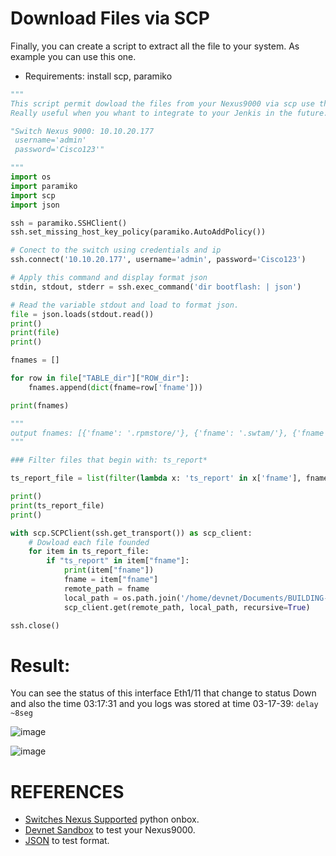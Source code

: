 # Download Files via SCP

Finally, you can create a script to extract all the file to your system. As example you can use this one.

+ Requirements: install scp, paramiko

```python
"""
This script permit dowload the files from your Nexus9000 via scp use the library paramiko and scp
Really useful when you whant to integrate to your Jenkis in the future.

"Switch Nexus 9000: 10.10.20.177
 username='admin'
 password='Cisco123'"

"""
import os
import paramiko
import scp
import json

ssh = paramiko.SSHClient()
ssh.set_missing_host_key_policy(paramiko.AutoAddPolicy())

# Conect to the switch using credentials and ip
ssh.connect('10.10.20.177', username='admin', password='Cisco123')

# Apply this command and display format json
stdin, stdout, stderr = ssh.exec_command('dir bootflash: | json')

# Read the variable stdout and load to format json.
file = json.loads(stdout.read())
print()
print(file)
print()

fnames = []

for row in file["TABLE_dir"]["ROW_dir"]:
    fnames.append(dict(fname=row['fname']))

print(fnames)

"""
output fnames: [{'fname': '.rpmstore/'}, {'fname': '.swtam/'}, {'fname': 'nxos.9.2.4.bin'}, {'fname': 'onbox_assistant.py'}, {'fname': 'platform-sdk.cmd'}, {'fname': 'scripts/'}, {'fname': 'set_boot.py'}, {'fname': 'ts_report_2023-03-15-03-17-39_interface1_11/'}, {'fname': 'virt_strg_pool_bf_vdc_1/'}, {'fname': 'virtual-instance/'}, {'fname': 'virtual-instance.conf'}, {'fname': '{folder_name}/'}]
"""

### Filter files that begin with: ts_report*

ts_report_file = list(filter(lambda x: 'ts_report' in x['fname'], fnames))

print()
print(ts_report_file)
print()

with scp.SCPClient(ssh.get_transport()) as scp_client:
    # Dowload each file founded
    for item in ts_report_file:
        if "ts_report" in item["fname"]:
            print(item["fname"])
            fname = item["fname"]
            remote_path = fname
            local_path = os.path.join('/home/devnet/Documents/BUILDING-A-TROUBLESHOOTING-ASSISTANT/', fname)
            scp_client.get(remote_path, local_path, recursive=True)

ssh.close()

```
# Result:

You can see the status of this interface Eth1/11 that change to status Down and also the time 03:17:31 and you logs was stored at time 03-17-39:    `delay ~8seg`

![image](https://user-images.githubusercontent.com/38144008/225758317-6ffd20aa-339b-4be7-8a87-b09692e31438.png)

![image](https://user-images.githubusercontent.com/38144008/225758975-97bd7117-bbea-47ea-b771-d210fd9a377f.png)

# REFERENCES
+ [Switches Nexus Supported](https://developer.cisco.com/site/python/) python onbox.
+ [Devnet Sandbox](https://devnetsandbox.cisco.com/RM/Diagram/Index/43964e62-a13c-4929-bde7-a2f68ad6b27c?diagramType=Topology) to test your Nexus9000.
+ [JSON](https://jsonlint.com/) to test format.


